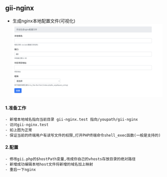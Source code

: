 ## gii-nginx

- 生成nginx本地配置文件(可视化)
  ![](./1421646100621_.pic.jpg)

#### 1.准备工作

    - 新增本地域名指向当前目录 gii-nginx.test 指向/youpath/gii-nginx
    - 访问gii-nginx.test
    - 如上图为正常
    - 保证当前的终端用户有读写文件的权限,打开PHP终端命令shell_exec函数(一般是支持的)

#### 2.配置

    - 修改gii.php的$hostPath变量,改成你自己的vhosts存放目录的绝对路径
    - 新增成功编辑本地host文件将新增的域名加上映射
    - 重启一下nginx
